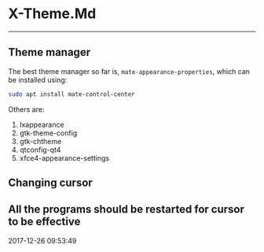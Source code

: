 # X-Theme.Md

----------------------------------------- 
## Theme manager

The best theme manager so far is, `mate-appearance-properties`, which
can be installed using:

```bash
sudo apt install mate-control-center
```

Others are:
1. lxappearance
1. gtk-theme-config
1. gtk-chtheme
1. qtconfig-qt4
1. xfce4-appearance-settings

## Changing cursor
All the programs should be restarted for cursor to be effective
-----------------------------------------
2017-12-26 09:53:49
